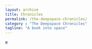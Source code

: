 ```yaml
---
layout: archive
title: Chronicles
permalink: /the-deepspace-chronicles/
category : "The Deepspace Chronicles"
tagline: "A book into space"
---
```

e
